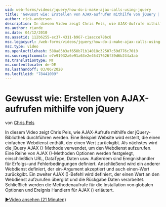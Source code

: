 ```yaml
---
uid: web-forms/videos/jquery/how-do-i-make-ajax-calls-using-jquery
title: 'Gewusst wie: Erstellen von AJAX-aufrufen mithilfe von jQuery | Microsoft-Dokumentation'
author: rick-anderson
description: In diesem Video zeigt Chris Pels, wie AJAX-Aufrufe mithilfe der jQuery-Bibliothek durchführen werden. Eine Beispiel Website wird erstellt, die einen einfachen Webdienst enthält, der...
ms.author: riande
ms.date: 04/12/2010
ms.assetid: 112b6255-ec37-4311-b967-c1aacce78bc8
msc.legacyurl: /web-forms/videos/jquery/how-do-i-make-ajax-calls-using-jquery
msc.type: video
ms.openlocfilehash: 588a85b3af658b71b14018c32507c59d776c7010
ms.sourcegitcommit: e7e91932a6e91a63e2e46417626f39d6b244a3ab
ms.translationtype: MT
ms.contentlocale: de-DE
ms.lasthandoff: 03/06/2020
ms.locfileid: "78441009"
---
```

# <a name="how-do-i-make-ajax-calls-using-jquery"></a>Gewusst wie: Erstellen von AJAX-aufrufen mithilfe von jQuery

von [Chris Pels](https://twitter.com/chrispels)

In diesem Video zeigt Chris Pels, wie AJAX-Aufrufe mithilfe der jQuery-Bibliothek durchführen werden. Eine Beispiel Website wird erstellt, die einen einfachen Webdienst enthält, der einen Wert zurückgibt. Als nächstes wird die jQuery AJAX ()-Methode verwendet, um den Webdienst aufzurufen. Eine Reihe von AJAX ()-Methoden Optionen werden festgelegt, einschließlich URL, DataType, Daten usw. Außerdem sind Ereignishandler für Erfolgs-und Fehlerbedingungen definiert. Anschließend wird ein anderer Webdienst definiert, der ein-Argument akzeptiert und auch einen-Wert zurückgibt. Ein zweiter AJAX ()-Befehl wird definiert, der einen Wert an den Webdienst aufzurufen übergibt und die Rückgabe Daten verarbeitet. Schließlich werden die Methodenaufrufe für die Installation von globalen Optionen und Ereignis Handlern für AJAX () erläutert.

[&#9654;Video ansehen (21 Minuten)](https://channel9.msdn.com/Blogs/ASP-NET-Site-Videos/how-do-i-make-ajax-calls-using-jquery)
